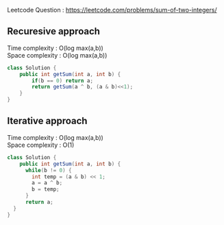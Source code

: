 Leetcode Question : https://leetcode.com/problems/sum-of-two-integers/
## Recuresive approach
Time complexity : O(log max(a,b))<br>
Space complexity : O(log max(a,b))
```java
class Solution {
    public int getSum(int a, int b) {
        if(b == 0) return a;
        return getSum(a ^ b, (a & b)<<1);
    }
}
```
## Iterative approach
Time complexity : O(log max(a,b))<br>
Space complexity : O(1)
```java
class Solution {
    public int getSum(int a, int b) {
      while(b != 0) {
        int temp = (a & b) << 1;
        a = a ^ b;
        b = temp;
      }
      return a;
  }
}
```
